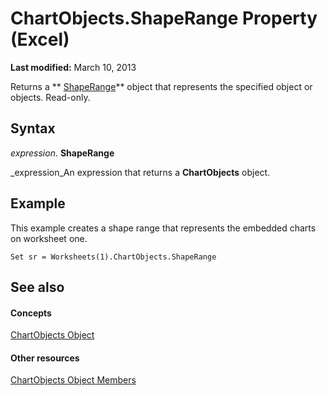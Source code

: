 
# ChartObjects.ShapeRange Property (Excel)

 **Last modified:** March 10, 2013

Returns a  ** [ShapeRange](e1b8229c-73a0-4a77-5e00-4bcec9032260.md)** object that represents the specified object or objects. Read-only.

## Syntax

 _expression_. **ShapeRange**

 _expression_An expression that returns a  **ChartObjects** object.


## Example

This example creates a shape range that represents the embedded charts on worksheet one.


```
Set sr = Worksheets(1).ChartObjects.ShapeRange
```


## See also


#### Concepts


 [ChartObjects Object](67cf2d82-ed9b-b23d-836f-19b106bcc5ed.md)
#### Other resources


 [ChartObjects Object Members](9b6cdfd7-0926-fff0-ecc1-ce1cef00ebee.md)
